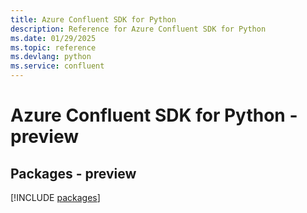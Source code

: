 ```yaml
---
title: Azure Confluent SDK for Python
description: Reference for Azure Confluent SDK for Python
ms.date: 01/29/2025
ms.topic: reference
ms.devlang: python
ms.service: confluent
---
```

# Azure Confluent SDK for Python - preview
## Packages - preview
[!INCLUDE [packages](confluent-index.md)]